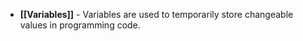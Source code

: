 - **[[Variables]]** - Variables are used to temporarily store changeable values in programming code.
